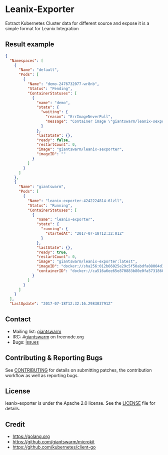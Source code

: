 # Leanix-Exporter

Extract Kubernetes Cluster data for different source and expose it is a simple format for Leanix Integration

## Result example

```json
{
  "Namespaces": [
    {
      "Name": "default",
      "Pods": [
        {
          "Name": "demo-2476732077-wr8nb",
          "Status": "Pending",
          "ContainerStatuses": [
            {
              "name": "demo",
              "state": {
                "waiting": {
                  "reason": "ErrImageNeverPull",
                  "message": "Container image \"giantswarm/leanix-sexporter\" is not present with pull policy of Never"
                }
              },
              "lastState": {},
              "ready": false,
              "restartCount": 0,
              "image": "giantswarm/leanix-sexporter",
              "imageID": ""
            }
          ]
        }
      ]
    },
    {
      "Name": "giantswarm",
      "Pods": [
        {
          "Name": "leanix-exporter-4242224814-6lzll",
          "Status": "Running",
          "ContainerStatuses": [
            {
              "name": "leanix-exporter",
              "state": {
                "running": {
                  "startedAt": "2017-07-18T12:32:01Z"
                }
              },
              "lastState": {},
              "ready": true,
              "restartCount": 0,
              "image": "giantswarm/leanix-exporter:latest",
              "imageID": "docker://sha256:012b66025e29c5f50abdfa08004d124dbffe90cfc6c216753980ff148781ae3d",
              "containerID": "docker://ca516a6ee65e870883b80e0fa57318600d3ed177ee88e56e9633f4d8e1a92754"
            }
          ]
        }
      ]
    }
  ],
  "LastUpdate": "2017-07-18T12:32:16.298303791Z"
```

## Contact

- Mailing list: [giantswarm](https://groups.google.com/forum/!forum/giantswarm)
- IRC: #[giantswarm](irc://irc.freenode.org:6667/#giantswarm) on freenode.org
- Bugs: [issues](https://github.com/giantswarm/leanix-exporter/issues)

## Contributing & Reporting Bugs

See [CONTRIBUTING](CONTRIBUTING.md) for details on submitting patches, the
contribution workflow as well as reporting bugs.

## License

leanix-exporter is under the Apache 2.0 license. See the [LICENSE](LICENSE) file
for details.

## Credit
- https://golang.org
- https://github.com/giantswarm/microkit
- https://github.com/kubernetes/client-go

